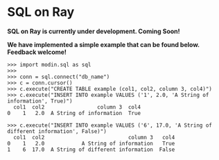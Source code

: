 SQL on Ray
==========

**SQL on Ray is currently under development. Coming Soon!**

**We have implemented a simple example that can be found below. Feedback
welcome!**

``` {.sourceCode .python}
>>> import modin.sql as sql
>>>
>>> conn = sql.connect("db_name")
>>> c = conn.cursor()
>>> c.execute("CREATE TABLE example (col1, col2, column 3, col4)")
>>> c.execute("INSERT INTO example VALUES ('1', 2.0, 'A String of information', True)")
  col1  col2                 column 3  col4
0    1   2.0  A String of information  True

>>> c.execute("INSERT INTO example VALUES ('6', 17.0, 'A String of different information', False)")
  col1  col2                           column 3   col4
0    1   2.0            A String of information   True
1    6  17.0  A String of different information  False
```
